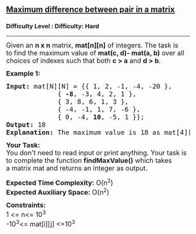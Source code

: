 <h2><a href="https://www.geeksforgeeks.org/problems/maximum-difference-between-pair-in-a-matrix/1?page=1&difficulty=Hard&status=unsolved&sortBy=submissions">Maximum difference between pair in a matrix</a></h2><h3>Difficulty Level : Difficulty: Hard</h3><hr><div class="problems_problem_content__Xm_eO"><p><span style="font-size: 18px;">Given an <strong>n x n</strong> matrix, <strong>mat[n][n]</strong> of integers. The task is to&nbsp;find the maximum value of <strong>mat(c, d)- mat(a, b)</strong> over all choices of indexes such that both <strong>c &gt; a</strong> and <strong>d &gt; b</strong>.</span></p>
<p><span style="font-size: 18px;"><strong>Example 1:</strong></span></p>
<pre><span style="font-size: 18px;"><strong>Input: </strong>mat[N][N] = {{ 1, 2, -1, -4, -20 },
             {<strong> -8</strong>, -3, 4, 2, 1 }, 
             { 3, 8, 6, 1, 3 },
             { -4, -1, 1, 7, -6 },
             { 0, -4, <strong>10</strong>, -5, 1 }};
<strong>Output: </strong>18
<strong>Explanation:</strong> The maximum value is 18 as mat[4][2] - mat[1][0] = 18 has maximum difference.
</span></pre>
<p><span style="font-size: 18px;"><strong>Your Task:&nbsp;&nbsp;</strong><br>You don't need to read input or print anything. Your task is to complete the function <strong>findMaxValue</strong><strong>()</strong>&nbsp;which takes a&nbsp;matrix mat&nbsp;and returns an integer as output.</span></p>
<p><span style="font-size: 18px;"><strong>Expected Time Complexity:</strong> O(n<sup>2</sup>)<br><strong>Expected Auxiliary Space:</strong> O(n<sup>2</sup>)</span></p>
<p><span style="font-size: 18px;"><strong>Constraints:</strong><br>1 &lt;= n&lt;= 10<sup>3</sup><br>-10<sup>3</sup>&lt;= mat[i][j] &lt;=10<sup>3</sup></span></p></div>